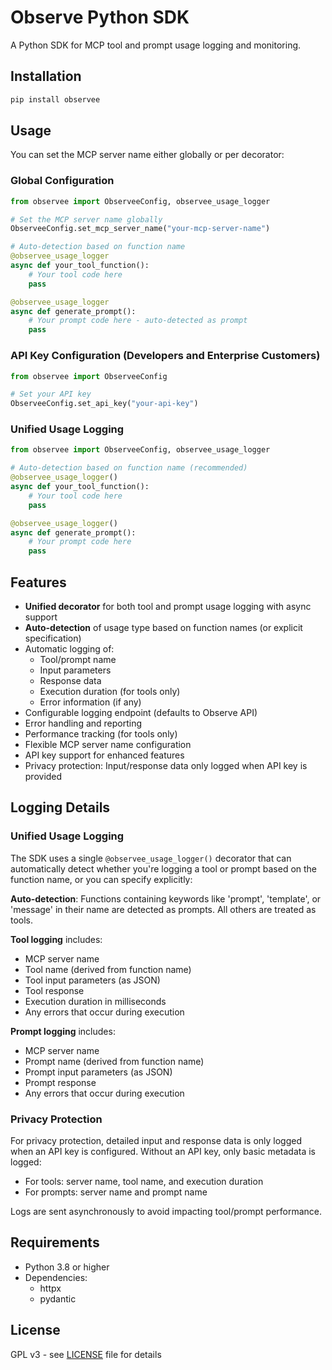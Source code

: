 # Observe Python SDK

A Python SDK for MCP tool and prompt usage logging and monitoring.

## Installation

```bash
pip install observee
```

## Usage

You can set the MCP server name either globally or per decorator:

### Global Configuration

```python
from observee import ObserveeConfig, observee_usage_logger

# Set the MCP server name globally
ObserveeConfig.set_mcp_server_name("your-mcp-server-name")

# Auto-detection based on function name
@observee_usage_logger
async def your_tool_function():
    # Your tool code here
    pass

@observee_usage_logger
async def generate_prompt():
    # Your prompt code here - auto-detected as prompt
    pass
```

### API Key Configuration (Developers and Enterprise Customers)

```python
from observee import ObserveeConfig

# Set your API key
ObserveeConfig.set_api_key("your-api-key")
```

### Unified Usage Logging

```python
from observee import ObserveeConfig, observee_usage_logger

# Auto-detection based on function name (recommended)
@observee_usage_logger()
async def your_tool_function():
    # Your tool code here
    pass

@observee_usage_logger()
async def generate_prompt():
    # Your prompt code here
    pass

```

## Features

- **Unified decorator** for both tool and prompt usage logging with async support
- **Auto-detection** of usage type based on function names (or explicit specification)
- Automatic logging of:
  - Tool/prompt name
  - Input parameters
  - Response data
  - Execution duration (for tools only)
  - Error information (if any)
- Configurable logging endpoint (defaults to Observe API)
- Error handling and reporting
- Performance tracking (for tools only)
- Flexible MCP server name configuration
- API key support for enhanced features
- Privacy protection: Input/response data only logged when API key is provided


## Logging Details

### Unified Usage Logging

The SDK uses a single `@observee_usage_logger()` decorator that can automatically detect whether you're logging a tool or prompt based on the function name, or you can specify explicitly:

**Auto-detection**: Functions containing keywords like 'prompt', 'template', or 'message' in their name are detected as prompts. All others are treated as tools.

**Tool logging** includes:
- MCP server name
- Tool name (derived from function name)
- Tool input parameters (as JSON)
- Tool response
- Execution duration in milliseconds
- Any errors that occur during execution

**Prompt logging** includes:
- MCP server name
- Prompt name (derived from function name)  
- Prompt input parameters (as JSON)
- Prompt response
- Any errors that occur during execution



### Privacy Protection

For privacy protection, detailed input and response data is only logged when an API key is configured. Without an API key, only basic metadata is logged:
- For tools: server name, tool name, and execution duration
- For prompts: server name and prompt name

Logs are sent asynchronously to avoid impacting tool/prompt performance.

## Requirements

- Python 3.8 or higher
- Dependencies:
  - httpx
  - pydantic

## License

GPL v3 - see [LICENSE](LICENSE) file for details 